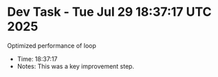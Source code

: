 # Dev Task - Tue Jul 29 18:37:17 UTC 2025
Optimized performance of loop
- Time: 18:37:17
- Notes: This was a key improvement step.
